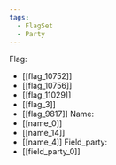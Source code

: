 ```yaml
---
tags:
  - FlagSet
  - Party
---
```

Flag:
- [[flag_10752]]
- [[flag_10756]]
- [[flag_11029]]
- [[flag_3]]
- [[flag_9817]]
Name:
- [[name_0]]
- [[name_14]]
- [[name_4]]
Field_party:
- [[field_party_0]]
